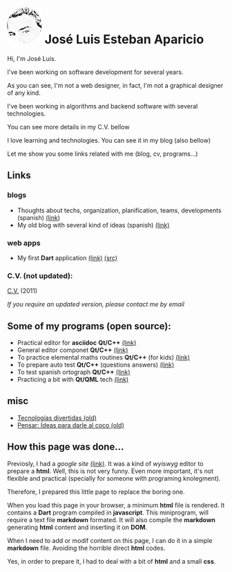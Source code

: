 
# ![jleahred](images/jleahred2s.jpeg) José Luis Esteban Aparicio


Hi, I'm José Luis.

I've been working on software development for several years.

As you can see, I'm not a web designer, in fact, I'm not a graphical designer of any kind.

I've been working in algorithms and backend software with several technologies.

You can see more details in my C.V. bellow

I love learning and technologies. You can see it in my blog (also bellow)

Let me show you some links related with me (blog, cv, programs...)



## Links 


### blogs

* Thoughts about techs, organization, planification, teams, developments (spanish) [(link)](http://departamentodesarrollo.blogspot.com.es/)
* My old blog with several kind of ideas (spanish) [(link)](http://joseluisestebanaparicio.blogspot.com/)

    
    
### web apps

* My first **Dart** application [(link)](apps/hello_world/index.html) [(src)](https://github.com/jleahred/dart_hello_world)

### C.V. (not updated):

[C.V.](https://drive.google.com/file/d/0B6qpsfY_cLaaeVNnenZFUERuR28/view?usp=sharing) (2011)

_If you require an updated version, please contact me by email_



## Some of my programs (open source):

* Practical editor for **asciidoc** **Qt/C++** [(link)](http://code.google.com/p/qadoc/)
* General editor componet **Qt/C++** [(link)](http://code.google.com/p/mqeditor/)
* To practice elemental maths routines **Qt/C++** (for kids) [(link)](http://code.google.com/p/kids-math-practice/)
* To prepare auto test **Qt/C++** (questions answers) [(link)](http://code.google.com/p/mq-auto-test/)
* To test spanish ortograph **Qt/C++** [(link)](http://code.google.com/p/ortograph/)
* Practicing a bit with **Qt/QML** tech [(link)](http://code.google.com/p/qml-learning/)


## misc

* [Tecnologías divertidas (old)](http://departamentodesarrollo.blogspot.com.es/2012/11/tecnologias-divertidas.html)
* [Pensar: Ideas para darle al coco (old)](https://sites.google.com/site/joseluisestebanaparicio/pensar)
 

 
## How this page was done...

Previosly, I had a _google site_ [(link)](https://sites.google.com/site/joseluisestebanaparicio/home). It was a kind 
of _wyiswyg_ editor to prepare a **html**. Well, this is not very funny.
Even more important, it's not flexible and practical (specially for someone with programing knolegment).

Therefore, I prepared this little page to replace the boring one.

When you load this page in your browser, a minimum **html** file is rendered. It contains a **Dart** program compiled 
in **javascript**. This miniprogram, will require a text file **markdown** formated. It will also compile the
**markdown** generating **html** content and inserting it on **DOM**. 

When I need to add or modif content on this page, I can do it in a simple **markdown** file. Avoiding the horrible 
direct **html** codes.

Yes, in order to prepare it, I had to deal with a bit of **html** and a small **css**.

